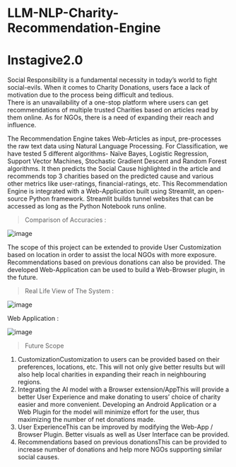 # LLM-NLP-Charity-Recommendation-Engine
# Instagive2.0
Social Responsibility is a fundamental necessity in today’s world to fight social-evils.
When it comes to Charity Donations, users face a lack of motivation due to the
process being difficult and tedious. 
<br> There is an unavailability of a one-stop platform where users can get recommendations of multiple trusted Charities based on
articles read by them online. As for NGOs, there is a need of expanding their reach
and influence.

The Recommendation Engine takes Web-Articles as input, pre-processes the raw
text data using Natural Language Processing. For Classification, we have tested 5
different algorithms- Naïve Bayes, Logistic Regression, Support Vector Machines,
Stochastic Gradient Descent and Random Forest algorithms. It then predicts the
Social Cause highlighted in the article and recommends top 3 charities based on
the predicted cause and various other metrics like user-ratings, financial-ratings,
etc. This Recommendation Engine is integrated with a Web-Application built using
Streamlit, an open-source Python framework. Streamlit builds tunnel websites that
can be accessed as long as the Python Notebook runs online.

>Comparison of Accuracies :

![image](https://user-images.githubusercontent.com/63417452/175820024-1514db37-3100-4cce-a8d1-d37e37fb2b5c.png)


The scope of this project can be extended to provide User Customization based on
location in order to assist the local NGOs with more exposure. Recommendations
based on previous donations can also be provided. The developed Web-Application
can be used to build a Web-Browser plugin, in the future.

>Real Life View of The System : 

![image](https://user-images.githubusercontent.com/63417452/175819879-3b08d069-07f1-4fe7-88a1-ed2f599566cc.png)

Web Application : 

![image](https://user-images.githubusercontent.com/63417452/175820064-626cfe19-cf8c-4598-ae40-dffe729cdfde.png)

> Future Scope 
1. CustomizationCustomization to users can be provided based on their preferences, locations, etc.
This will not only give better results but will also help local charities in expanding their
reach in neighbouring regions.
2. Integrating the AI model with a Browser extension/AppThis will provide a better User Experience and make donating to users’ choice of
charity easier and more convenient. Developing an Android Application or a Web
Plugin for the model will minimize effort for the user, thus maximizing the number of
net donations made.
3. User ExperienceThis can be improved by modifying the Web-App / Browser Plugin. Better visuals as
well as User Interface can be provided.
4. Recommendations based on previous donationsThis can be provided to increase number of donations and help more NGOs supporting
similar social causes.

 
